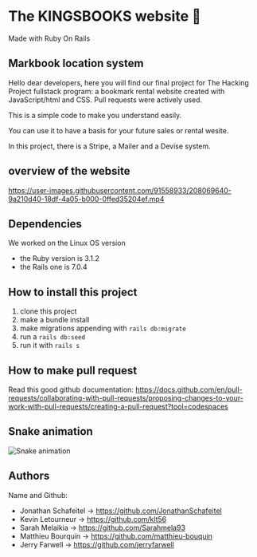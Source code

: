 
# The KINGSBOOKS website 👋

Made with Ruby On Rails

##  Markbook location system

Hello dear developers, here you will find our final project for The Hacking Project fullstack program: a bookmark rental website created with JavaScript/html and CSS. Pull requests were actively used.

This is a simple code to make you understand easily. 

You can use it to have a basis for your future sales or rental wesite.

In this project, there is a Stripe, a Mailer and a Devise system.

## overview of the website 

https://user-images.githubusercontent.com/91558933/208069640-9a210d40-18df-4a05-b000-0ffed35204ef.mp4

## Dependencies

We worked on the Linux OS version 

- the Ruby version is 3.1.2
- the Rails one is 7.0.4 

## How to install this project
1. clone this project
2. make a bundle install
3. make migrations appending with ```rails db:migrate```
4. run a ```rails db:seed```
5. run it with ```rails s```

## How to make pull request

Read this good github documentation:
https://docs.github.com/en/pull-requests/collaborating-with-pull-requests/proposing-changes-to-your-work-with-pull-requests/creating-a-pull-request?tool=codespaces

## Snake animation 
![Snake animation](https://github.com/JonathanSchafeitel/JonathanSchafeitel/blob/output/github-contribution-grid-snake.svg)

## Authors
Name and Github:

- Jonathan Schafeitel -> https://github.com/JonathanSchafeitel     
- Kevin Letourneur -> https://github.com/klt56
- Sarah Melaikia -> https://github.com/Sarahmela93
- Matthieu Bourquin -> https://github.com/matthieu-bouquin
- Jerry Farwell -> https://github.com/jerryfarwell
